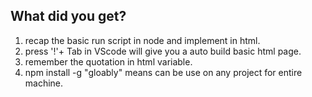 ## What did you get?
1. recap the basic run script in node and implement in html.
2. press '!'+ Tab in VScode will give you a auto build basic html page.
3. remember the quotation in html variable.
4. npm install -g "gloably" means can be use on any project for entire machine.